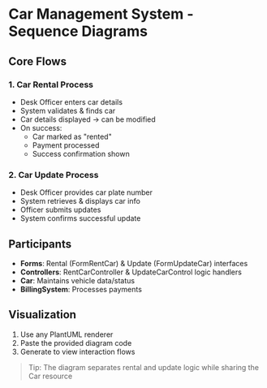 # Car Management System - Sequence Diagrams  

## **Core Flows**  

### **1. Car Rental Process**  
- Desk Officer enters car details  
- System validates & finds car  
- Car details displayed → can be modified  
- On success:  
  - Car marked as "rented"  
  - Payment processed  
  - Success confirmation shown  

### **2. Car Update Process**  
- Desk Officer provides car plate number  
- System retrieves & displays car info  
- Officer submits updates  
- System confirms successful update  

## **Participants**  
- **Forms**: Rental (FormRentCar) & Update (FormUpdateCar) interfaces  
- **Controllers**: RentCarController & UpdateCarControl logic handlers  
- **Car**: Maintains vehicle data/status  
- **BillingSystem**: Processes payments  

## **Visualization**  
1. Use any PlantUML renderer  
2. Paste the provided diagram code  
3. Generate to view interaction flows  

> Tip: The diagram separates rental and update logic while sharing the Car resource